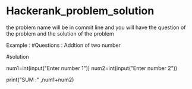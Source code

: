 


# Hackerank_problem_solution
the problem name will be in commit line and you will have the question of the problem and the solution of the problem 


Example :
#Questions : Addtion  of two number 

#solution  

num1=int(input("Enter number 1"))
num2=int(input("Enter number 2"))

print("SUM :" ,num1+num2)
